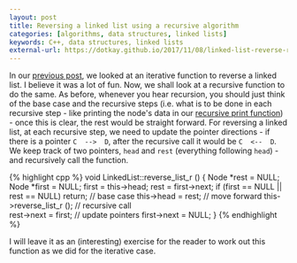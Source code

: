 ```yaml
---
layout: post
title: Reversing a linked list using a recursive algorithm
categories: [algorithms, data structures, linked lists]
keywords: C++, data structures, linked lists
external-url: https://dotkay.github.io/2017/11/08/linked-list-reverse-rec
---
```


In our [previous post](https://dotkay.github.io/2017/11/07/linked-list-reverse), we looked at an iterative function to reverse a linked list. I believe it was a lot of fun. Now, we shall look at a recursive function to do the same. As before, whenever you hear recursion, you should just think of the base case and the recursive steps (i.e. what is to be done in each recursive step - like printing the node's data in our [recursive print function](https://dotkay.github.io/2017/11/06/linked-list-print-rec)) - once this is clear, the rest would be straight forward. For reversing a linked list, at each recursive step, we need to update the pointer directions - if there is a pointer `C  -->  D`, after the recursive call it would be `C  <--  D`. We keep track of two pointers, `head` and `rest` (everything following `head`) - and recursively call the function. 

{% highlight cpp %}
void LinkedList::reverse_list_r () {
  Node *rest = NULL;
  Node *first = NULL;
  first = this->head;
  rest = first->next;
  if (first == NULL || rest == NULL)
    return;                   // base case
  this->head = rest;          // move forward
  this->reverse_list_r ();    // recursive call  
  rest->next = first;         // update pointers
  first->next = NULL;
}
{% endhighlight %}

I will leave it as an (interesting) exercise for the reader to work out this function as we did for the iterative case.